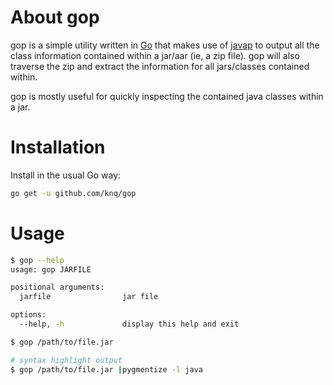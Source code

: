 # About gop
gop is a simple utility written in [Go](https://golang.org/project) that makes
use of [javap](https://docs.oracle.com/javase/8/docs/technotes/tools/windows/javap.html)
to output all the class information contained within a jar/aar (ie, a zip
file). gop will also traverse the zip and extract the information for all
jars/classes contained within.

gop is mostly useful for quickly inspecting the contained java classes within a
jar.

# Installation

Install in the usual Go way:
```sh
go get -u github.com/knq/gop
```

# Usage

```sh
$ gop --help
usage: gop JARFILE

positional arguments:
  jarfile                jar file

options:
  --help, -h             display this help and exit

$ gop /path/to/file.jar

# syntax highlight output
$ gop /path/to/file.jar |pygmentize -l java
```
